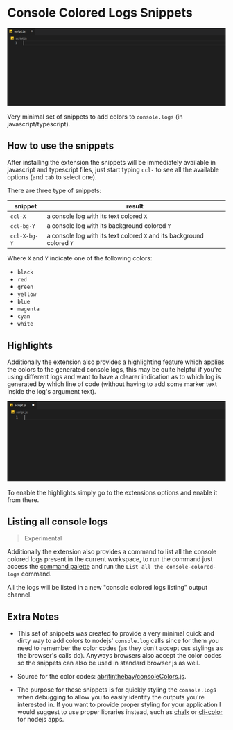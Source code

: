 # Console Colored Logs Snippets

![demo of ccl-red](demo-ccl-red.gif)

Very minimal set of snippets to add colors to `console.logs` (in javascript/typescript).

## How to use the snippets

After installing the extension the snippets will be immediately available in javascript and typescript files, just start typing `ccl-` to see all the available options (and `tab` to select one).

There are three type of snippets:

| snippet     | result                                                                 |
|-------------|------------------------------------------------------------------------|
|`ccl-X`      | a console log with its text colored `X`                                |
|`ccl-bg-Y`   | a console log with its background colored `Y`                          |
|`ccl-X-bg-Y` | a console log with its text colored `X` and its background colored `Y` |

Where `X` and `Y` indicate one of the following colors:
- `black`
- `red`
- `green`
- `yellow`
- `blue`
- `magenta`
- `cyan`
- `white`

## Highlights

Additionally the extension also provides a highlighting feature which applies the colors to the generated console logs, this may be quite helpful if you're using different logs and want to have a clearer indication as to which log is generated by which line of code (without having to add some marker text inside the log's argument text).

![demo of highlights](demo-highlights.gif)

To enable the highlights simply go to the extensions options and enable it from there.

## Listing all console logs

> Experimental

Additionally the extension also provides a command to list all the console colored logs present in the current workspace, to run the command just access the [command palette](https://code.visualstudio.com/docs/getstarted/userinterface#_command-palette) and run the `List all the console-colored-logs` command.

All the logs will be listed in a new "console colored logs listing" output channel.

## Extra Notes

- This set of snippets was created to provide a very minimal quick and dirty way to add colors to nodejs' `console.log` calls since for them you need to remember the color codes (as they don't accept css stylings as the browser's calls do). Anyways browsers also accept the color codes so the snippets can also be used in standard browser js as well.

- Source for the color codes: [abritinthebay/consoleColors.js](https://gist.github.com/abritinthebay/d80eb99b2726c83feb0d97eab95206c4).

- The purpose for these snippets is for quickly styling the `console.log`s when debugging to allow you to
easily identify the outputs you're interested in. If you want to provide proper styling for your application I would suggest to use proper libraries instead, such as [chalk](https://github.com/chalk/chalk) or [cli-color](https://github.com/medikoo/cli-color) for nodejs apps.
